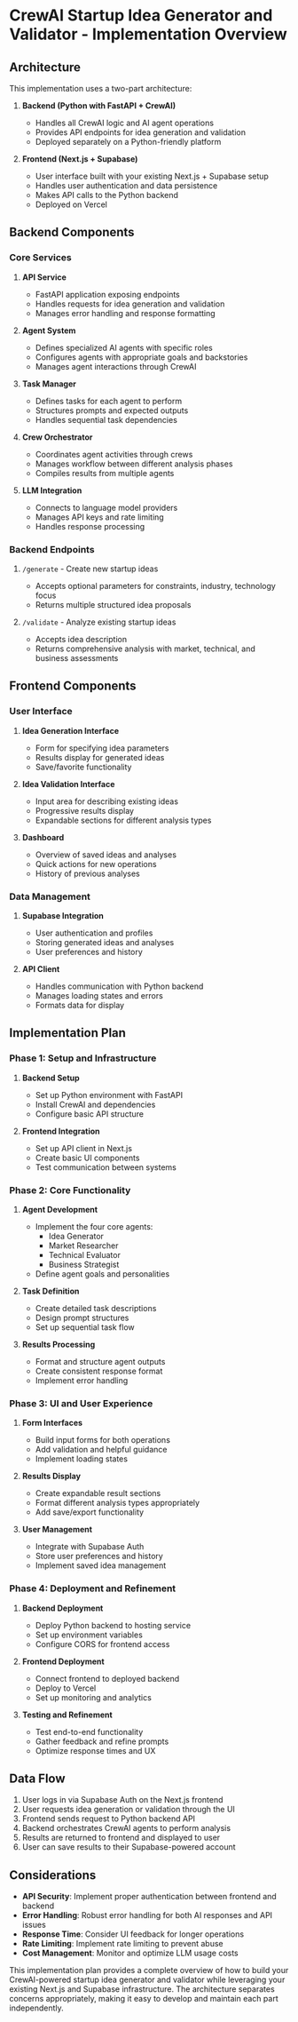 # CrewAI Startup Idea Generator and Validator - Implementation Overview

## Architecture

This implementation uses a two-part architecture:

1. **Backend (Python with FastAPI + CrewAI)**
   - Handles all CrewAI logic and AI agent operations
   - Provides API endpoints for idea generation and validation
   - Deployed separately on a Python-friendly platform

2. **Frontend (Next.js + Supabase)**
   - User interface built with your existing Next.js + Supabase setup
   - Handles user authentication and data persistence
   - Makes API calls to the Python backend
   - Deployed on Vercel

## Backend Components

### Core Services

1. **API Service**
   - FastAPI application exposing endpoints
   - Handles requests for idea generation and validation
   - Manages error handling and response formatting

2. **Agent System**
   - Defines specialized AI agents with specific roles
   - Configures agents with appropriate goals and backstories
   - Manages agent interactions through CrewAI

3. **Task Manager**
   - Defines tasks for each agent to perform
   - Structures prompts and expected outputs
   - Handles sequential task dependencies

4. **Crew Orchestrator**
   - Coordinates agent activities through crews
   - Manages workflow between different analysis phases
   - Compiles results from multiple agents

5. **LLM Integration**
   - Connects to language model providers
   - Manages API keys and rate limiting
   - Handles response processing

### Backend Endpoints

1. `/generate` - Create new startup ideas
   - Accepts optional parameters for constraints, industry, technology focus
   - Returns multiple structured idea proposals

2. `/validate` - Analyze existing startup ideas
   - Accepts idea description
   - Returns comprehensive analysis with market, technical, and business assessments

## Frontend Components

### User Interface

1. **Idea Generation Interface**
   - Form for specifying idea parameters
   - Results display for generated ideas
   - Save/favorite functionality

2. **Idea Validation Interface**
   - Input area for describing existing ideas
   - Progressive results display
   - Expandable sections for different analysis types

3. **Dashboard**
   - Overview of saved ideas and analyses
   - Quick actions for new operations
   - History of previous analyses

### Data Management

1. **Supabase Integration**
   - User authentication and profiles
   - Storing generated ideas and analyses
   - User preferences and history

2. **API Client**
   - Handles communication with Python backend
   - Manages loading states and errors
   - Formats data for display

## Implementation Plan

### Phase 1: Setup and Infrastructure

1. **Backend Setup**
   - Set up Python environment with FastAPI
   - Install CrewAI and dependencies
   - Configure basic API structure

2. **Frontend Integration**
   - Set up API client in Next.js
   - Create basic UI components
   - Test communication between systems

### Phase 2: Core Functionality

1. **Agent Development**
   - Implement the four core agents:
     - Idea Generator
     - Market Researcher
     - Technical Evaluator
     - Business Strategist
   - Define agent goals and personalities

2. **Task Definition**
   - Create detailed task descriptions
   - Design prompt structures
   - Set up sequential task flow

3. **Results Processing**
   - Format and structure agent outputs
   - Create consistent response format
   - Implement error handling

### Phase 3: UI and User Experience

1. **Form Interfaces**
   - Build input forms for both operations
   - Add validation and helpful guidance
   - Implement loading states

2. **Results Display**
   - Create expandable result sections
   - Format different analysis types appropriately
   - Add save/export functionality

3. **User Management**
   - Integrate with Supabase Auth
   - Store user preferences and history
   - Implement saved idea management

### Phase 4: Deployment and Refinement

1. **Backend Deployment**
   - Deploy Python backend to hosting service
   - Set up environment variables
   - Configure CORS for frontend access

2. **Frontend Deployment**
   - Connect frontend to deployed backend
   - Deploy to Vercel
   - Set up monitoring and analytics

3. **Testing and Refinement**
   - Test end-to-end functionality
   - Gather feedback and refine prompts
   - Optimize response times and UX

## Data Flow

1. User logs in via Supabase Auth on the Next.js frontend
2. User requests idea generation or validation through the UI
3. Frontend sends request to Python backend API
4. Backend orchestrates CrewAI agents to perform analysis
5. Results are returned to frontend and displayed to user
6. User can save results to their Supabase-powered account

## Considerations

- **API Security**: Implement proper authentication between frontend and backend
- **Error Handling**: Robust error handling for both AI responses and API issues
- **Response Time**: Consider UI feedback for longer operations
- **Rate Limiting**: Implement rate limiting to prevent abuse
- **Cost Management**: Monitor and optimize LLM usage costs

This implementation plan provides a complete overview of how to build your CrewAI-powered startup idea generator and validator while leveraging your existing Next.js and Supabase infrastructure. The architecture separates concerns appropriately, making it easy to develop and maintain each part independently.